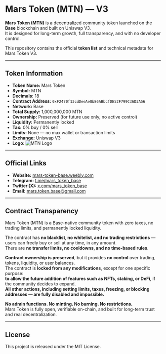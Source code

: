 # Mars Token (MTN) — V3

**Mars Token (MTN)** is a decentralized community token launched on the **Base** blockchain and built on Uniswap V3.  
It is designed for long-term growth, full transparency, and with no developer control.

This repository contains the official **token list** and technical metadata for Mars Token V3.

---

## Token Information

- **Token Name:** Mars Token  
- **Symbol:** MTN  
- **Decimals:** 18  
- **Contract Address:** `0xF2470f13cdDeeAe8bE6ABbcfDE52F799C36D3A56`  
- **Network:** Base  
- **Total Supply:** 1,000,000,000 MTN  
- **Ownership:** Preserved (for future use only, no active control)  
- **Liquidity:** Permanently locked  
- **Tax:** 0% buy / 0% sell  
- **Limits:** None — no max wallet or transaction limits  
- **Exchange:** Uniswap V3  
- **Logo:** ![MTN Logo](https://i.postimg.cc/8kHj9Kp9/IMG-5110.png)

---

## Official Links

- **Website:** [mars-token-base.weebly.com](https://mars-token-base.weebly.com)  
- **Telegram:** [t.me/mars_token_base](https://t.me/mars_token_base)  
- **Twitter (X):** [x.com/mars_token_base](https://x.com/mars_token_base)
- **Email:** mars.token.base@gmail.com

---

## Contract Transparency

Mars Token (MTN) is a Base-native community token with zero taxes, no trading limits, and permanently locked liquidity.

The contract has **no blacklist, no whitelist, and no trading restrictions** — users can freely buy or sell at any time, in any amount.  
There are **no transfer limits, no cooldowns, and no time-based rules**.

**Contract ownership is preserved**, but it provides **no control** over trading, tokens, liquidity, or user balances.  
The contract is **locked from any modifications**, except for one specific purpose:  
**to allow the future addition of features such as NFTs, staking, or DeFi**, if the community decides to expand.  
**All other actions, including setting limits, taxes, freezing, or blocking addresses — are fully disabled and impossible.**

**No admin functions. No minting. No burning. No restrictions.**  
Mars Token is fully open, verifiable on-chain, and built for long-term trust and real decentralization.

---

## License

This project is released under the MIT License.
